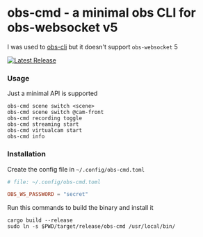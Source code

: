 # obs-cmd - a minimal obs CLI for obs-websocket v5

I was used to [obs-cli](https://github.com/muesli/obs-cli/pull/64) but it doesn't support `obs-websocket` 5

[![Latest Release](https://img.shields.io/github/release/grigio/obs-cmd.svg)](https://github.com/grigio/obs-cmd/releases)

### Usage

Just a minimal API is supported

```
obs-cmd scene switch <scene>
obs-cmd scene switch @cam-front
obs-cmd recording toggle
obs-cmd streaming start
obs-cmd virtualcam start
obs-cmd info
```

### Installation

Create the config file in `~/.config/obs-cmd.toml`

```toml
# file: ~/.config/obs-cmd.toml

OBS_WS_PASSWORD = "secret"

```

Run this commands to build the binary and install it

```
cargo build --release
sudo ln -s $PWD/target/release/obs-cmd /usr/local/bin/
```
